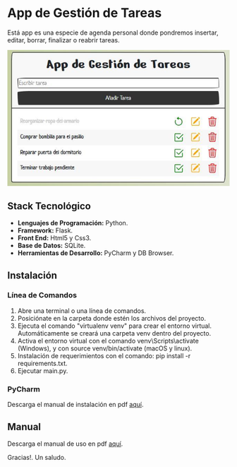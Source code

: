 <h1>App de Gestión de Tareas</h1>

<p>Está app es una especie de agenda personal donde pondremos insertar, editar, borrar, finalizar o reabrir tareas.</p>
<a href="https://github.com/sergioacunamartin/app-tareas" title="Ver Proyecto App Tareas"><img src="https://github.com/sergioacunamartin/app-gestion-tareas/blob/main/cabecera-app-tareas.jpg" alt="Imagen Cabecera App Tareas" /></a>
<h2>Stack Tecnológico</h2>
<ul>
    <li><strong>Lenguajes de Programación:</strong> Python.</li>
    <li><strong>Framework:</strong> Flask.</li>
    <li><strong>Front End:</strong> Html5 y Css3.</li>
    <li><strong>Base de Datos:</strong> SQLite.</li>
    <li><strong>Herramientas de Desarrollo:</strong> PyCharm y DB Browser.</li>
</ul>

<h2>Instalación</h2>
<h3>Línea de Comandos</h3>
<ol>
    <li>Abre una terminal o una línea de comandos.</li>
    <li>Posiciónate en la carpeta donde estén los archivos del proyecto.</li>
    <li>Ejecuta el comando "virtualenv venv" para crear el entorno virtual. Automáticamente se creará una carpeta venv dentro del proyecto.</li>
    <li>Activa el entorno virtual con el comando venv\Scripts\activate (Windows), y con source venv/bin/activate (macOS y linux).</li>
    <li>Instalación de requerimientos con el comando: pip install -r requirements.txt.</li>
    <li>Ejecutar main.py.</li>
</ol>

<h3>PyCharm</h3>
<p>Descarga el manual de instalación en pdf <a href="https://github.com/sergioacunamartin/app-gestion-tareas/blob/main/instalacion-pycharm.pdf" title="Descargar Manual de Instalación PyCharm">aquí</a>.</p>

<h2>Manual</h2>
<p>Descarga el manual de uso en pdf <a href="https://github.com/sergioacunamartin/app-gestion-tareas/blob/main/manual-app-tareas.pdf" title="Descargar Manual de Uso">aquí</a>.</p>

<p>Gracias!. Un saludo.</p>
